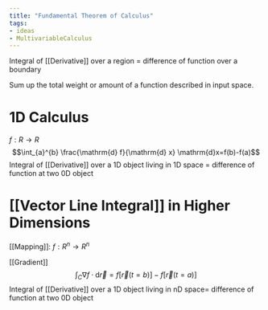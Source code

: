 ```yaml
---
title: "Fundamental Theorem of Calculus"
tags:
- ideas 
- MultivariableCalculus
---
```



Integral of [[Derivative]] over a region = difference of function over a boundary

Sum up the total weight or amount of a function described in input space.

# 1D Calculus
$f: R\to R$
$$\int_{a}^{b} \frac{\mathrm{d} f}{\mathrm{d} x} \mathrm{d}x=f(b)-f(a)$$
Integral of [[Derivative]] over a 1D object living in 1D space = difference of function at two 0D object

# [[Vector Line Integral]] in Higher Dimensions
[[Mapping]]: $f:R^{n} \to R^{n}$

[[Gradient]]
$$\int_{C} \nabla f \cdot \mathrm{d} \vec{r}=f[\vec{r}(t=b)]-f[\vec{r}(t=a)]$$
Integral of [[Derivative]] over a 1D object  living in nD space= difference of function at two 0D object